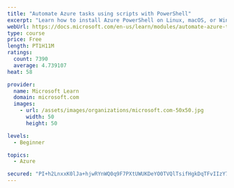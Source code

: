 ```yaml
---
title: "Automate Azure tasks using scripts with PowerShell"
excerpt: "Learn how to install Azure PowerShell on Linux, macOS, or Windows and then connect to Azure and manage your resources."
webUrl: https://docs.microsoft.com/en-us/learn/modules/automate-azure-tasks-with-powershell/
type: course
price: Free
length: PT1H11M
ratings:
  count: 7390
  average: 4.739107
heat: 58

provider:
  name: Microsoft Learn
  domain: microsoft.com
  images:
    - url: /assets/images/organizations/microsoft.com-50x50.jpg
      width: 50
      height: 50

levels:
  - Beginner

topics:
  - Azure

secured: "PI+h2LnxxK0lJa+hjwRYnWQ0q9F7PXtUWUKDeYO0TVQlTsifHgkDqTFvIIzY76mqsPgSnlSoLaMn/BTZgSlABmFmvGLkCwbb2L3VVAQS9tEGsKwJ4Nq3NPHDRGmLVFIaNovIWhEmEMPlPcYNxraFcE/B3XXgAgLxt8+ppMUv+VMJagdgQMMIDvtvjcMWmjGOA+7raTpk9P4hKzH4kvKZelLT2zV7HNqcR6o/EeXKJtX1NTEEKWMJ0sQ3LB8DWwiaLEfmc65T+EZ2cCVHtTqrdbXk3C55LQkWXRuM3bFGas0GOuI1WTJ3KuSKln41SVXhGq59UfRTRJzsbpAbmgHXaNmJH5U9v/kXGNTq9Y5z1MqBWgc6qa4/N1vS+7l8Uowdo/74JDPBWUUWLYXGyd8usf+4qZXEDSYpfoYOOii1QAc=;oLMBxdWVnb1rLg1epLxQWQ=="
---
```


